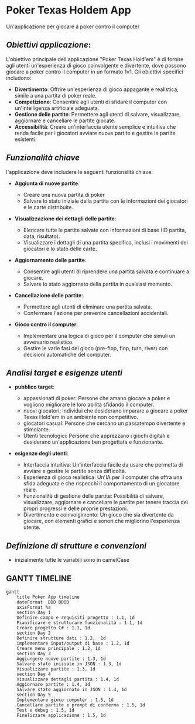 # Poker Texas Holdem App

Un'applicazione per giocare a poker contro il computer

## _Obiettivi applicazione_:

L'obiettivo principale dell'applicazione "Poker Texas Hold'em" è di fornire agli utenti un'esperienza di gioco coinvolgente e divertente, dove possono giocare a poker contro il computer in un formato 1v1.
 Gli obiettivi specifici includono:

- __Divertimento__:  Offrire un'esperienza di gioco appagante e realistica, simile a una partita di poker reale.
- __Competizione__: Consentire agli utenti di sfidare il computer con un'intelligenza artificiale adeguata.
- __Gestione delle partite__: Permettere agli utenti di salvare, visualizzare, aggiornare e cancellare le partite giocate.
- __Accessibilità__: Creare un'interfaccia utente semplice e intuitiva che renda facile per i giocatori avviare nuove partite e gestire le partite esistenti.

## _Funzionalità chiave_

l'applicazione deve includere le seguenti funzionalità chiave:

- __Aggiunta di nuove partite__:

    - Creare una nuova partita di poker
    - Salvare lo stato iniziale della partita con le informazioni dei giocatori e le carte distribuite.

- __Visualizzazione dei dettagli delle partite__:

    - Elencare tutte le partite salvate con informazioni di base (ID partita, data, risultato).
    - Visualizzare i dettagli di una partita specifica, inclusi i movimenti dei giocatori e lo stato delle carte.

- __Aggiornamento delle partite__:

    - Consentire agli utenti di riprendere una partita salvata e continuare a giocare.
    - Salvare lo stato aggiornato della partita in qualsiasi momento.

- __Cancellazione delle partite__:

    - Permettere agli utenti di eliminare una partita salvata.
    - Confermare l'azione per prevenire cancellazioni accidentali.

- __Gioco contro il computer__:

    - Implementare una logica di gioco per il computer che simuli un avversario realistico.
    - Gestire le varie fasi del gioco (pre-flop, flop, turn, river) con decisioni automatiche del computer.

## _Analisi target e esigenze utenti_

- __pubblico target__:
    - appassionati di poker: Persone che amano giocare a poker e vogliono migliorare le loro abilità sfidando il computer.
    - nuovi giocatori: Individui che desiderano imparare a giocare a poker Texas Hold'em in un ambiente non competitivo.
    - giocatori casual: Persone che cercano un passatempo divertente e stimolante.
    - Utenti tecnologici: Persone che apprezzano i giochi digitali e desiderano un'applicazione ben progettata e funzionante.

- __esigenze degli utenti__:
    - Interfaccia intuitiva: Un'interfaccia facile da usare che permetta di avviare e gestire le partite senza difficoltà.
    - Esperienza di gioco realistica: Un'IA per il computer che offra una sfida adeguata e che rispecchi il comportamento di un giocatore reale.
    - Funzionalità di gestione delle partite: Possibilità di salvare, visualizzare, aggiornare e cancellare le partite per tenere traccia dei propri progressi e delle proprie prestazioni.
    - Divertimento e coinvolgimento: Un gioco che sia divertente da giocare, con elementi grafici e sonori che migliorino l'esperienza utente.

## _Definizione di strutture e convenzioni_

- inizialmente tutte le variabili sono in camelCase

## GANTT TIMELINE

```mermaid
gantt
    title Poker App timeline
    dateFormat  DDD DDDD
    axisFormat %a
    section Day 1
    Definire campo e requisiti progetto : 1.1, 1d
    Pianificare e strutturare funzionalità : 1.1, 1d
    Creare progetto C# : 1.1, 1d
    section Day 2
    Definire strutture dati : 1.2,  1d
    implementare input/output di base : 1.2, 1d
    Creare menu principale : 1.2, 1d
    section Day 3
    Aggiungere nuove partite : 1.3, 1d
    Salvare stato iniziale in JSON : 1.3, 1d
    Visualizzare partite : 1.3, 1d
    section Day 4
    Visualizzare dettagli partita : 1.4, 1d
    Aggiornare partite : 1.4, 1d
    Salvare stato aggiornato in JSON : 1.4, 1d
    section Day 5
    Implementare gioco computer : 1.5, 1d
    Cancellare partite e prompt di conferma : 1.5, 1d
    Test e debug : 1.5, 1d
    Finalizzare applicazione : 1.5, 1d
```